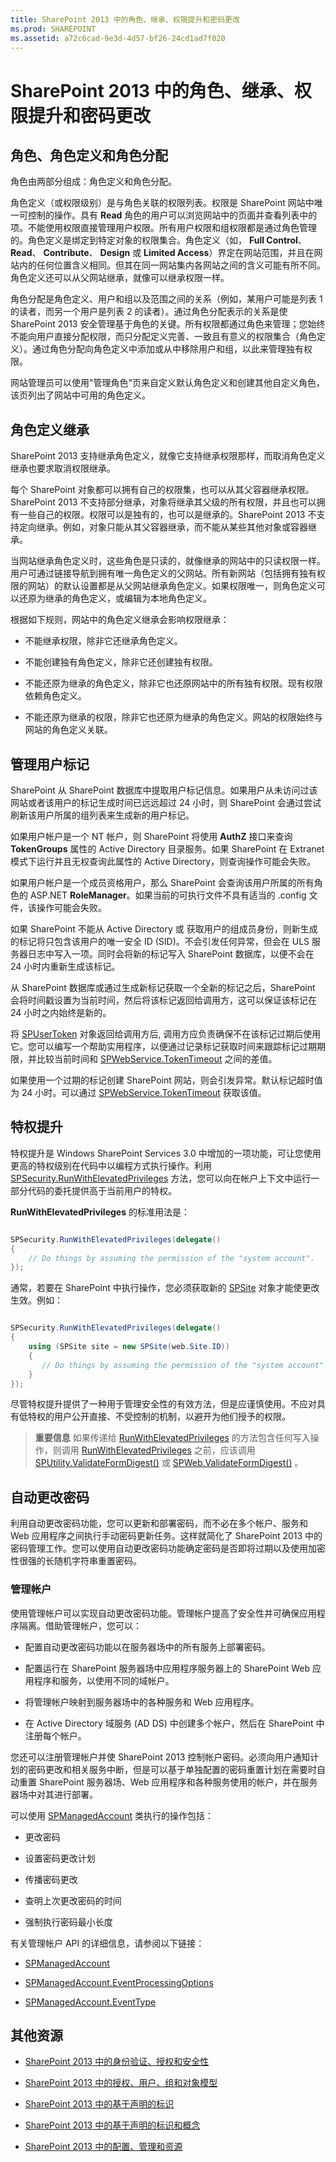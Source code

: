 ```yaml
---
title: SharePoint 2013 中的角色、继承、权限提升和密码更改
ms.prod: SHAREPOINT
ms.assetid: a72c6cad-9e3d-4d57-bf26-24cd1ad7f020
---
```



# SharePoint 2013 中的角色、继承、权限提升和密码更改

## 角色、角色定义和角色分配
<a name="SP15_RoleInheritance_Role"> </a>

角色由两部分组成：角色定义和角色分配。 
  
    
    
角色定义（或权限级别）是与角色关联的权限列表。权限是 SharePoint 网站中唯一可控制的操作。具有 **Read** 角色的用户可以浏览网站中的页面并查看列表中的项。不能使用权限直接管理用户权限。所有用户权限和组权限都是通过角色管理的。角色定义是绑定到特定对象的权限集合。角色定义（如， **Full Control**、 **Read**、 **Contribute**、 **Design** 或 **Limited Access**）界定在网站范围，并且在网站内的任何位置含义相同。但其在同一网站集内各网站之间的含义可能有所不同。角色定义还可以从父网站继承，就像可以继承权限一样。 
  
    
    
角色分配是角色定义、用户和组以及范围之间的关系（例如，某用户可能是列表 1 的读者，而另一个用户是列表 2 的读者）。通过角色分配表示的关系是使 SharePoint 2013 安全管理基于角色的关键。所有权限都通过角色来管理；您始终不能向用户直接分配权限，而只分配定义完善、一致且有意义的权限集合（角色定义）。通过角色分配向角色定义中添加或从中移除用户和组，以此来管理独有权限。
  
    
    
网站管理员可以使用"管理角色"页来自定义默认角色定义和创建其他自定义角色，该页列出了网站中可用的角色定义。
  
    
    

## 角色定义继承
<a name="SP15_RoleInheritance_RoleDefInheritance"> </a>

SharePoint 2013 支持继承角色定义，就像它支持继承权限那样，而取消角色定义继承也要求取消权限继承。
  
    
    
每个 SharePoint 对象都可以拥有自己的权限集，也可以从其父容器继承权限。SharePoint 2013 不支持部分继承，对象将继承其父级的所有权限，并且也可以拥有一些自己的权限。权限可以是独有的，也可以是继承的。SharePoint 2013 不支持定向继承。例如，对象只能从其父容器继承，而不能从某些其他对象或容器继承。
  
    
    
当网站继承角色定义时，这些角色是只读的，就像继承的网站中的只读权限一样。用户可通过链接导航到拥有唯一角色定义的父网站。所有新网站（包括拥有独有权限的网站）的默认设置都是从父网站继承角色定义。如果权限唯一，则角色定义可以还原为继承的角色定义，或编辑为本地角色定义。
  
    
    
根据如下规则，网站中的角色定义继承会影响权限继承：
  
    
    

- 不能继承权限，除非它还继承角色定义。
    
  
- 不能创建独有角色定义，除非它还创建独有权限。
    
  
- 不能还原为继承的角色定义，除非它也还原网站中的所有独有权限。现有权限依赖角色定义。
    
  
- 不能还原为继承的权限，除非它也还原为继承的角色定义。网站的权限始终与网站的角色定义关联。
    
  

## 管理用户标记
<a name="SP15_RoleInheritance_ManagingUserTokens"> </a>

SharePoint 从 SharePoint 数据库中提取用户标记信息。如果用户从未访问过该网站或者该用户的标记生成时间已远远超过 24 小时，则 SharePoint 会通过尝试刷新该用户所属的组列表来生成新的用户标记。 
  
    
    
如果用户帐户是一个 NT 帐户，则 SharePoint 将使用 **AuthZ** 接口来查询 **TokenGroups** 属性的 Active Directory 目录服务。如果 SharePoint 在 Extranet 模式下运行并且无权查询此属性的 Active Directory，则查询操作可能会失败。
  
    
    
如果用户帐户是一个成员资格用户，那么 SharePoint 会查询该用户所属的所有角色的 ASP.NET **RoleManager**。如果当前的可执行文件不具有适当的 .config 文件，该操作可能会失败。
  
    
    
如果 SharePoint 不能从 Active Directory 或 **<roleManager>** 获取用户的组成员身份，则新生成的标记将只包含该用户的唯一安全 ID (SID)。不会引发任何异常，但会在 ULS 服务器日志中写入一项。同时会将新的标记写入 SharePoint 数据库，以便不会在 24 小时内重新生成该标记。
  
    
    
从 SharePoint 数据库或通过生成新标记获取一个全新的标记之后，SharePoint 会将时间戳设置为当前时间，然后将该标记返回给调用方，这可以保证该标记在 24 小时之内始终是新的。 
  
    
    
将  [SPUserToken](https://msdn.microsoft.com/library/Microsoft.SharePoint.SPUserToken.aspx) 对象返回给调用方后, 调用方应负责确保不在该标记过期后使用它。您可以编写一个帮助实用程序，以便通过记录标记获取时间来跟踪标记过期期限，并比较当前时间和 [SPWebService.TokenTimeout](https://msdn.microsoft.com/library/Microsoft.SharePoint.Administration.SPWebService.TokenTimeout.aspx) 之间的差值。
  
    
    
如果使用一个过期的标记创建 SharePoint 网站，则会引发异常。默认标记超时值为 24 小时。可以通过  [SPWebService.TokenTimeout](https://msdn.microsoft.com/library/Microsoft.SharePoint.Administration.SPWebService.TokenTimeout.aspx) 获取该值。
  
    
    

## 特权提升
<a name="SP15_RoleInheritance_ElevationOfPrivilege"> </a>

特权提升是 Windows SharePoint Services 3.0 中增加的一项功能，可让您使用更高的特权级别在代码中以编程方式执行操作。利用  [SPSecurity.RunWithElevatedPrivileges](https://msdn.microsoft.com/library/Microsoft.SharePoint.SPSecurity.RunWithElevatedPrivileges.aspx) 方法，您可以向在帐户上下文中运行一部分代码的委托提供高于当前用户的特权。
  
    
    
 **RunWithElevatedPrivileges** 的标准用法是：
  
    
    



```cs

SPSecurity.RunWithElevatedPrivileges(delegate()
{
    // Do things by assuming the permission of the "system account".
});
```

通常，若要在 SharePoint 中执行操作，您必须获取新的  [SPSite](https://msdn.microsoft.com/library/Microsoft.SharePoint.SPSite.aspx) 对象才能使更改生效。例如：
  
    
    



```cs

SPSecurity.RunWithElevatedPrivileges(delegate()
{
    using (SPSite site = new SPSite(web.Site.ID))
    {
       // Do things by assuming the permission of the "system account".
    }
});
```

尽管特权提升提供了一种用于管理安全性的有效方法，但是应谨慎使用。不应对具有低特权的用户公开直接、不受控制的机制，以避开为他们授予的权限。
  
    
    

> **重要信息**
> 如果传递给  [RunWithElevatedPrivileges](https://msdn.microsoft.com/library/Microsoft.SharePoint.SPSecurity.RunWithElevatedPrivileges.aspx) 的方法包含任何写入操作，则调用 [RunWithElevatedPrivileges](https://msdn.microsoft.com/library/Microsoft.SharePoint.SPSecurity.RunWithElevatedPrivileges.aspx) 之前，应该调用 [SPUtility.ValidateFormDigest()](https://msdn.microsoft.com/library/Microsoft.SharePoint.Utilities.SPUtility.ValidateFormDigest.aspx) 或 [SPWeb.ValidateFormDigest()](https://msdn.microsoft.com/library/Microsoft.SharePoint.SPWeb.ValidateFormDigest.aspx) 。
  
    
    


## 自动更改密码
<a name="SP15_RoleInheritance_AutomaticPasswordChange"> </a>

利用自动更改密码功能，您可以更新和部署密码，而不必在多个帐户、服务和 Web 应用程序之间执行手动密码更新任务。这样就简化了 SharePoint 2013 中的密码管理工作。您可以使用自动更改密码功能确定密码是否即将过期以及使用加密性很强的长随机字符串重置密码。
  
    
    

### 管理帐户

使用管理帐户可以实现自动更改密码功能。管理帐户提高了安全性并可确保应用程序隔离。借助管理帐户，您可以：
  
    
    

- 配置自动更改密码功能以在服务器场中的所有服务上部署密码。
    
  
- 配置运行在 SharePoint 服务器场中应用程序服务器上的 SharePoint Web 应用程序和服务，以使用不同的域帐户。
    
  
- 将管理帐户映射到服务器场中的各种服务和 Web 应用程序。
    
  
- 在 Active Directory 域服务 (AD DS) 中创建多个帐户，然后在 SharePoint 中注册每个帐户。
    
  
您还可以注册管理帐户并使 SharePoint 2013 控制帐户密码。必须向用户通知计划的密码更改和相关服务中断，但是可以基于单独配置的密码重置计划在需要时自动重置 SharePoint 服务器场、Web 应用程序和各种服务使用的帐户，并在服务器场中对其进行部署。
  
    
    
可以使用  [SPManagedAccount](https://msdn.microsoft.com/library/Microsoft.SharePoint.Administration.SPManagedAccount.aspx) 类执行的操作包括：
  
    
    

- 更改密码
    
  
- 设置密码更改计划
    
  
- 传播密码更改
    
  
- 查明上次更改密码的时间
    
  
- 强制执行密码最小长度
    
  
有关管理帐户 API 的详细信息，请参阅以下链接：
  
    
    

-  [SPManagedAccount](https://msdn.microsoft.com/library/Microsoft.SharePoint.Administration.SPManagedAccount.aspx)
    
  
-  [SPManagedAccount.EventProcessingOptions](https://msdn.microsoft.com/library/Microsoft.SharePoint.Administration.SPManagedAccount.EventProcessingOptions.aspx)
    
  
-  [SPManagedAccount.EventType](https://msdn.microsoft.com/library/Microsoft.SharePoint.Administration.SPManagedAccount.EventType.aspx)
    
  

## 其他资源
<a name="SP15_RoleInheritance_AdditionalResources"> </a>


-  [SharePoint 2013 中的身份验证、授权和安全性](authentication-authorization-and-security-in-sharepoint-2013.md)
    
  
-  [SharePoint 2013 中的授权、用户、组和对象模型](authorization-users-groups-and-the-object-model-in-sharepoint-2013.md)
    
  
-  [SharePoint 2013 中的基于声明的标识](claims-based-identity-in-sharepoint-2013.md)
    
  
-  [SharePoint 2013 中的基于声明的标识和概念](claims-based-identity-and-concepts-in-sharepoint-2013.md)
    
  
-  [SharePoint 2013 中的配置、管理和资源](configuration-administration-and-resources-in-sharepoint-2013.md)
    
  

